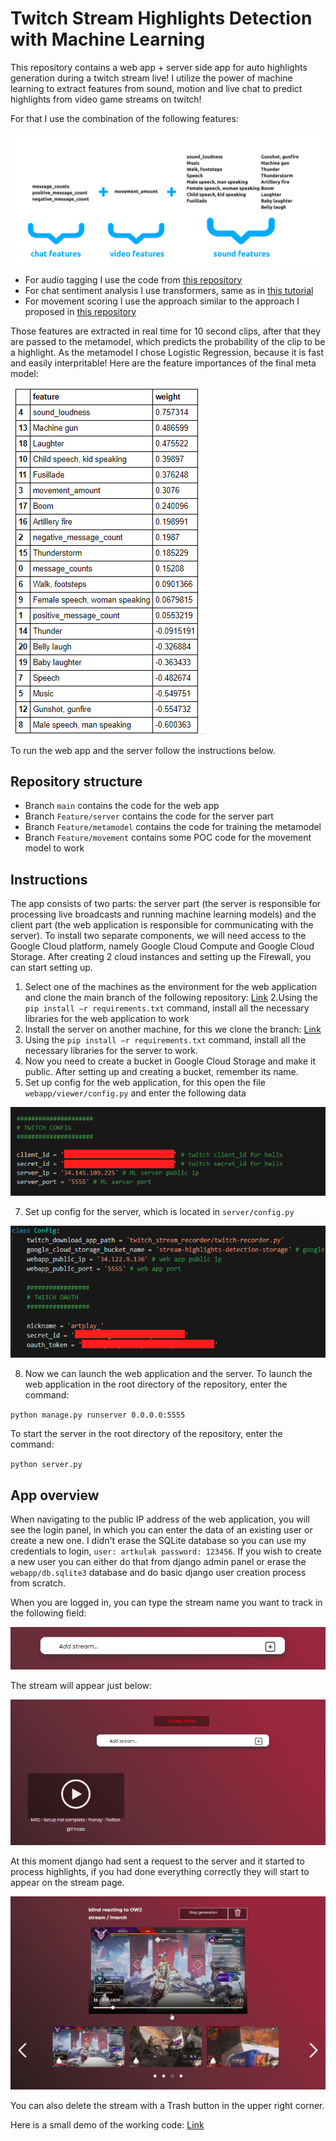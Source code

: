 # Twitch Stream Highlights Detection with Machine Learning
This repository contains a web app + server side app for auto highlights generation during a twitch stream live!
I utilize the power of machine learning to extract features from sound, motion and live chat to predict highlights from video game streams on twitch!

For that I use the combination of the following features:

![](images/model_features.png)

* For audio tagging I use the code from [this repository](https://github.com/qiuqiangkong/audioset_tagging_cnn)
* For chat sentiment analysis I use transformers, same as in [this tutorial](https://huggingface.co/transformers/quicktour.html)
* For movement scoring I use the approach similar to the approach I proposed in [this repository](https://github.com/artkulak/workout-movement-counting)

Those features are extracted in real time for 10 second clips, after that they are passed to the metamodel, which predicts the probability of the clip to be a highlight. As the metamodel I chose Logistic Regression, because it is fast and easily interpritable! Here are the feature importances of the final meta model:

![](images/feature_importances.png)

To run the web app and the server follow the instructions below.


## Repository structure

* Branch `main` contains the code for the web app
* Branch `Feature/server` contains the code for the server part
* Branch `Feature/metamodel` contains the code for training the metamodel
* Branch `Feature/movement` contains some POC code for the movement model to work

## Instructions

The app consists of two parts: the server part (the server is responsible for processing live broadcasts and running machine learning models) and the client part (the web application is responsible for communicating with the server).
To install two separate components, we will need access to the Google Cloud platform, namely Google Cloud Compute and Google Cloud Storage.
After creating 2 cloud instances and setting up the Firewall, you can start setting up.

1. Select one of the machines as the environment for the web application and clone the main branch of the following repository: [Link](https://github.com/artkulak/stream-highlights-detection)
2.Using the `pip install –r requirements.txt` command, install all the necessary libraries for the web application to work
3. Install the server on another machine, for this we clone the branch: [Link](https://github.com/artkulak/stream-highlights-detection/tree/Feature/server)
4. Using the `pip install –r requirements.txt` command, install all the necessary libraries for the server to work.
5. Now you need to create a bucket in Google Cloud Storage and make it public. After setting up and creating a bucket, remember its name.
6. Set up config for the web application, for this open the file `webapp/viewer/config.py` and enter the following data 

![](images/config_1.png)

7. Set up config for the server, which is located in `server/config.py`

![](images/config_2.png)

8. Now we can launch the web application and the server. To launch the web application in the root directory of the repository, enter the command:

`python manage.py runserver 0.0.0.0:5555`

To start the server in the root directory of the repository, enter the command:

`python server.py`



## App overview

When navigating to the public IP address of the web application, you will see the login panel, in which you can enter the data of an existing user or create a new one.
I didn't erase the SQLite database so you can use my credentials to login, `user: artkulak password: 123456`. If you wish to create a new user you can either do that from django admin panel or erase the `webapp/db.sqlite3` database and do basic django user creation process from scratch.

When you are logged in, you can type the stream name you want to track in the following field:

![](images/add_stream.png)

The stream will appear just below:

![](images/stream_appeared.png)

At this moment django had sent a request to the server and it started to process highlights, if you had done everything correctly they will start to appear on the stream page.

![](images/highlights_appeared.png)

You can also delete the stream with a Trash button in the upper right corner.

Here is a small demo of the working code: [Link](https://disk.yandex.ru/d/UnGKyR7L65K8NQ)


